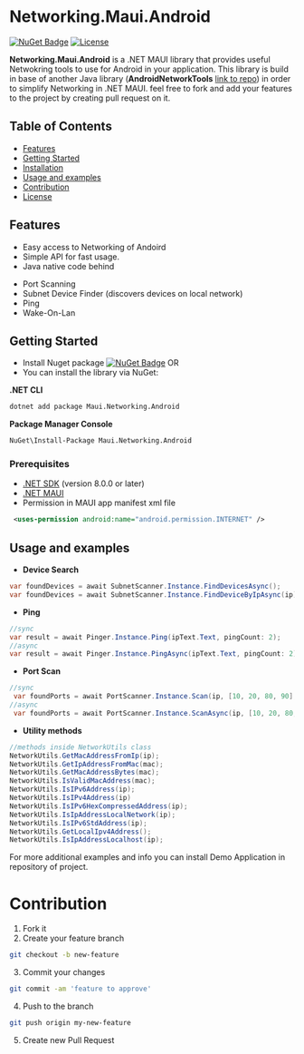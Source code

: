 # Networking.Maui.Android

[![NuGet Badge](https://img.shields.io/nuget/v/YourPackageId.svg)](https://www.nuget.org/packages/Networking.Maui.Android)
[![License](https://img.shields.io/badge/license-MIT-blue.svg)](LICENSE)

**Networking.Maui.Android** is a .NET MAUI library that provides useful Netwokring tools to use for Android in your application. This library is build in base of another Java library (**AndroidNetworkTools** [link to repo](https://github.com/stealthcopter/AndroidNetworkTools)) in order to simplify Networking in .NET MAUI. feel free to fork and add your features to the project by creating pull request on it.

## Table of Contents
- [Features](#features)
- [Getting Started](#getting-started)
- [Installation](#installation)
- [Usage and examples](#usage-and-examples)
- [Contribution](#contribution)
- [License](#license)

## Features
- Easy access to Networking of Andoird
- Simple API for fast usage.
- Java native code behind
* Port Scanning
* Subnet Device Finder (discovers devices on local network)
* Ping
* Wake-On-Lan

## Getting Started
- Install Nuget package [![NuGet Badge](https://img.shields.io/nuget/v/YourPackageId.svg)](https://www.nuget.org/packages/YourPackageId)
OR
- You can install the library via NuGet:

**.NET CLI**
```bash
dotnet add package Maui.Networking.Android
```

**Package Manager Console**
```bash
NuGet\Install-Package Maui.Networking.Android
```

### Prerequisites
- [.NET SDK](https://dotnet.microsoft.com/download) (version 8.0.0 or later)
- [.NET MAUI](https://dotnet.microsoft.com/en-us/apps/maui)
- Permission in MAUI app manifest xml file
```xml
 <uses-permission android:name="android.permission.INTERNET" />
```

## Usage and examples
  - **Device Search**
  ```csharp
  var foundDevices = await SubnetScanner.Instance.FindDevicesAsync();
  var foundDevices = await SubnetScanner.Instance.FindDeviceByIpAsync(ip);
  ```

- **Ping**
```csharp
//sync
var result = await Pinger.Instance.Ping(ipText.Text, pingCount: 2);
//async
var result = await Pinger.Instance.PingAsync(ipText.Text, pingCount: 2);
  ```
- **Port Scan**
```csharp
//sync
 var foundPorts = await PortScanner.Instance.Scan(ip, [10, 20, 80, 90], 1000, Enums.TransportType.Tcp);
//async
 var foundPorts = await PortScanner.Instance.ScanAsync(ip, [10, 20, 80, 90], 1000, Enums.TransportType.Tcp);
  ```

* **Utility methods**
```csharp
//methods inside NetworkUtils class
NetworkUtils.GetMacAddressFromIp(ip);
NetworkUtils.GetIpAddressFromMac(mac);
NetworkUtils.GetMacAddressBytes(mac);
NetworkUtils.IsValidMacAddress(mac);
NetworkUtils.IsIPv6Address(ip);
NetworkUtils.IsIPv4Address(ip)
NetworkUtils.IsIPv6HexCompressedAddress(ip);
NetworkUtils.IsIpAddressLocalNetwork(ip);
NetworkUtils.IsIPv6StdAddress(ip);
NetworkUtils.GetLocalIpv4Address();
NetworkUtils.IsIpAddressLocalhost(ip);
```

For more additional examples and info you can install Demo Application in repository of project.


# Contribution

1) Fork it
2) Create your feature branch
```bash
git checkout -b new-feature
```
3) Commit your changes
```bash
git commit -am 'feature to approve'
```
4) Push to the branch
```bash
git push origin my-new-feature
```
5) Create new Pull Request
